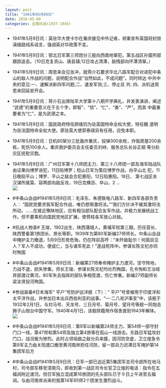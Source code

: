 ```yaml
---
layout: post
title: "1941年05月09日"
date: 2016-05-09
categories: 全面抗战(1937-1945)
---
```


<meta name="referrer" content="no-referrer" />

- 1941年5月9日讯：英驻华大使卡尔在重庆接见中外记者，郑重宣布英国将封锁 滇缅路纯系谣言，强调英对华政策不变。 

- 1941年5月9日讯：鄂北日军第三师团分三股向西南地窜犯，第五战区孙震所部 跟踪追击。（10日克复资山、唐县镇;12日攻占清潭，敌残部向环潭溃窜。） 

- 1941年5月9日讯：周恩来会见张冲，就蒋介石要求华北八路军配合对进犯中条 山的敌人作战的问题，说明配合作战“当然如此，不成问题”。同时转达 中共中央的意见:一、速解决新四军问题;二、速发军饷;三、停止反 共; 四、派机送周恩来回延安开会。 

- 1941年5月9日讯：蒋介石出席陆军大学第十八期开学典礼，并发表演讲，阐述 “武德”的重要意义在于五个字，即智”、“信”、“仁”、“勇”、“严”。而其 中最重要者为“仁”，是为武德之本。 

- 1941年5月9日讯：国民政府特任顾维钧为驻英国特命全权大使，特任魏 道明为驻法国特命全权大使。原驻英大使郭泰祺另有任用，应免本职。 

- 1941年5月9日讯：日机80架分三批轰炸重庆，投弹300余枚，炸毁房屋200余 栋，死伤100余人。重庆救护委员会主任委员刘峙、服务总队长谷正纲 等分赴灾区抚慰灾胞。 

- 1941年5月9日讯：广州日军第十八师团主力、第三十八师团一部及海军陆战队 由证果向博罗进犯，11日陷博罗；稔山日军为策应博罗作战，向平山北 犯，11日晚陷平山；博罗、平山之敌会合犯惠阳，12日陷惠阳。18日， 第七战区余汉谋所属莫、容两部向敌反攻，19日克横沥、卒山，2 ... <br/><img src="https://ww1.sinaimg.cn/large/aca367d8jw1f3p57k0cumj20c8090dgv.jpg" />

- #中条山会战#1941年5月9日讯：毛泽东、朱德致电八路军、新四军各部负责人： “国民党要求我军配合作战，唯仍想用激将法。”“我们方针决不被其激将法所动，……在接近豫陕地区，应有相当部队配合友军作战，并极力发展统战工作。但不要乘机向国民党地区扩展，使蒋桂各军放心对敌。 

- #抗战人物录# 王竣，1902出生，陕西蒲城人，黄埔军校第三期。历任营长、陕西警备第1旅团长、旅长等职。1939年为第80军新编27师师长。中条山会战中掩护主力撤退，5月9日形势危殆，仍在阵前高呼：“未歼敌耻尔！何面目见人？军人不成功，便成仁，当与诸军死此！”遂战死阵中。参谋长陈文杞亦同时殉国 

- #中条山会战#1941年5月9日讯：新编第27师奉命掩护主力渡河，坚守阵地，力战不退，损失惨重。师长王竣、参谋长陈文杞均壮烈殉国，孔令恂和王治岐弃部渡过黄河，80军失去指挥的部队争相竞渡，伤亡惨重。新编27师副师长梁汝贤投河殉国。 

- #参战装备#日本海军“ 平户”号防护巡洋舰（下）：“ 平户”号曾被用于印度洋和太平洋作战，并参加日本出兵西伯利亚的战事。“一·二八淞沪事变”中，该舰于1932年2月1日，与対马号、天龙号、三日月号、菊月号、望月号等舰一同炮击狮子山炮台中国守军。1940年4月1日，该舰除籍用作宿舍直到1943年解体。 <br/><img src="https://ww4.sinaimg.cn/large/aca367d8jw1f3owj6ypp9j20980gqtai.jpg" />

- #中条山会战#1941年5月9日讯：第9军以新编第24师主力、第54师一部守封门口一线，第47师和第54师及独立第4旅等在孤山一线游击。东路日军猛攻封门口，战况极为惨烈。此时占领垣曲之敌分兵来援，因河防空虚，卫立煌急令第9军主力由关阳渡口撤至黄河南岸担任河防，留一部兵力迟滞日军掩护第14集团军后方 

- #中条山会战#1941年5月9日讯：日军一部已迫近第5集团军总司令部所在地马村，司令部东移至漳南沟，即收到第一战区司令长官卫立煌的电话：指令在五福涧附近渡河。但日军独立混成第16旅团的先头部队已于９日上午进至五福涧。与由河南岸派来的我第14军85师2个团发生激烈战斗。 

